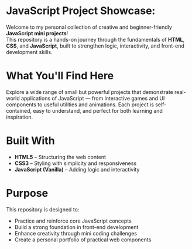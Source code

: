 # JavaScript Project Showcase: 

Welcome to my personal collection of creative and beginner-friendly **JavaScript mini projects**!  
This repository is a hands-on journey through the fundamentals of **HTML**, **CSS**, and **JavaScript**, built to strengthen logic, interactivity, and front-end development skills.

# What You'll Find Here

Explore a wide range of small but powerful projects that demonstrate real-world applications of JavaScript — from interactive games and 
UI components to useful utilities and animations. Each project is self-contained, easy to understand, and perfect for both learning and inspiration.

# Built With

- **HTML5** – Structuring the web content  
- **CSS3** – Styling with simplicity and responsiveness  
- **JavaScript (Vanilla)** – Adding logic and interactivity  

# Purpose

This repository is designed to:

- Practice and reinforce core JavaScript concepts  
- Build a strong foundation in front-end development  
- Enhance creativity through mini coding challenges  
- Create a personal portfolio of practical web components 
